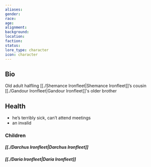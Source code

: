 ```yaml
---
aliases: 
gender: 
race: 
age: 
alignment: 
background: 
location: 
faction: 
status: 
lore_type: character
icon: character
---
```

## Bio
Old adult halfling
[[./Shemance Ironfleet|Shemance Ironfleet]]’s cousin
[[./Gandour Ironfleet|Gandour Ironfleet]]'s older brother
## Health
- he’s terribly sick, can’t attend meetings
- an invalid
### Children
##### [[./Darchus Ironfleet|Darchus Ironfleet]]
##### [[./Daria Ironfleet|Daria Ironfleet]]
